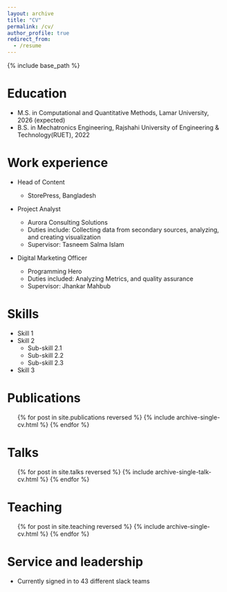 ```yaml
---
layout: archive
title: "CV"
permalink: /cv/
author_profile: true
redirect_from:
  - /resume
---
```


{% include base_path %}

Education
======
* M.S. in Computational and Quantitative Methods, Lamar University, 2026 (expected)
* B.S. in Mechatronics Engineering, Rajshahi University of Engineering & Technology(RUET), 2022

Work experience
======
* Head of Content
  * StorePress, Bangladesh

* Project Analyst
  * Aurora Consulting Solutions
  * Duties include: Collecting data from secondary sources, analyzing, and creating visualization
  * Supervisor: Tasneem Salma Islam

* Digital Marketing Officer
  * Programming Hero
  * Duties included: Analyzing Metrics, and quality assurance 
  * Supervisor: Jhankar Mahbub
  
Skills
======
* Skill 1
* Skill 2
  * Sub-skill 2.1
  * Sub-skill 2.2
  * Sub-skill 2.3
* Skill 3

Publications
======
  <ul>{% for post in site.publications reversed %}
    {% include archive-single-cv.html %}
  {% endfor %}</ul>
  
Talks
======
  <ul>{% for post in site.talks reversed %}
    {% include archive-single-talk-cv.html  %}
  {% endfor %}</ul>
  
Teaching
======
  <ul>{% for post in site.teaching reversed %}
    {% include archive-single-cv.html %}
  {% endfor %}</ul>
  
Service and leadership
======
* Currently signed in to 43 different slack teams
